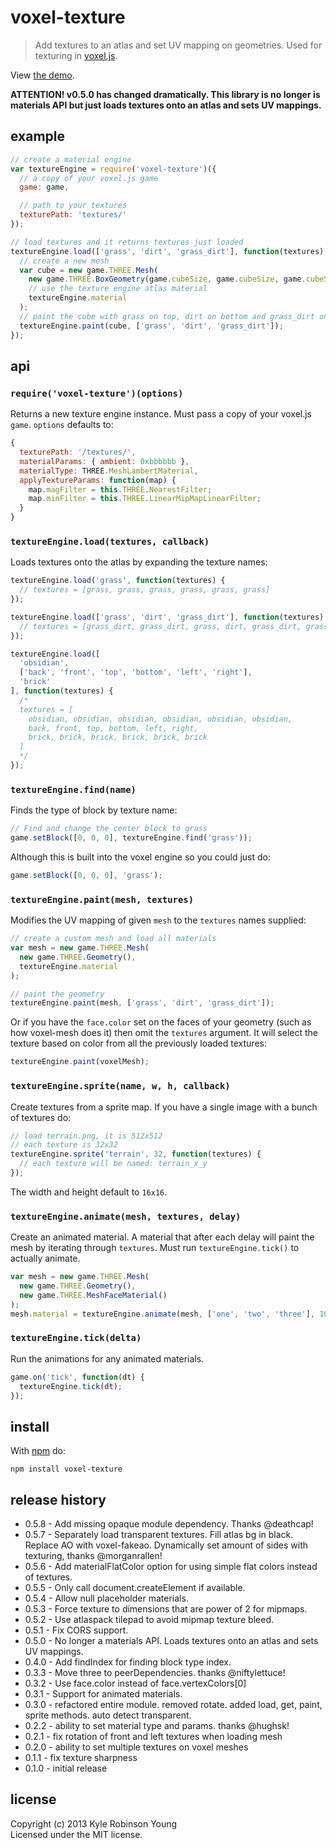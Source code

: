# voxel-texture

> Add textures to an atlas and set UV mapping on geometries. Used for texturing
> in [voxel.js](http://voxeljs.com).

View [the demo](http://shama.github.com/voxel-texture).

**ATTENTION! v0.5.0 has changed dramatically. This library is no longer is
materials API but just loads textures onto an atlas and sets UV mappings.**

## example

```js
// create a material engine
var textureEngine = require('voxel-texture')({
  // a copy of your voxel.js game
  game: game,

  // path to your textures
  texturePath: 'textures/'
});

// load textures and it returns textures just loaded
textureEngine.load(['grass', 'dirt', 'grass_dirt'], function(textures) {
  // create a new mesh
  var cube = new game.THREE.Mesh(
    new game.THREE.BoxGeometry(game.cubeSize, game.cubeSize, game.cubeSize),
    // use the texture engine atlas material
    textureEngine.material
  );
  // paint the cube with grass on top, dirt on bottom and grass_dirt on sides
  textureEngine.paint(cube, ['grass', 'dirt', 'grass_dirt']);
});
```

## api

### `require('voxel-texture')(options)`
Returns a new texture engine instance. Must pass a copy of your voxel.js
`game`. `options` defaults to:

```js
{
  texturePath: '/textures/',
  materialParams: { ambient: 0xbbbbbb },
  materialType: THREE.MeshLambertMaterial,
  applyTextureParams: function(map) {
    map.magFilter = this.THREE.NearestFilter;
    map.minFilter = this.THREE.LinearMipMapLinearFilter;
  }
}
```

### `textureEngine.load(textures, callback)`
Loads textures onto the atlas by expanding the texture names:

```js
textureEngine.load('grass', function(textures) {
  // textures = [grass, grass, grass, grass, grass, grass]
});
```

```js
textureEngine.load(['grass', 'dirt', 'grass_dirt'], function(textures) {
  // textures = [grass_dirt, grass_dirt, grass, dirt, grass_dirt, grass_dirt]
});
```

```js
textureEngine.load([
  'obsidian',
  ['back', 'front', 'top', 'bottom', 'left', 'right'],
  'brick'
], function(textures) {
  /*
  textures = [
    obsidian, obsidian, obsidian, obsidian, obsidian, obsidian,
    back, front, top, bottom, left, right,
    brick, brick, brick, brick, brick, brick
  ]
  */
});
```

### `textureEngine.find(name)`
Finds the type of block by texture name:

```js
// Find and change the center block to grass
game.setBlock([0, 0, 0], textureEngine.find('grass'));
```

Although this is built into the voxel engine so you could just do:

```js
game.setBlock([0, 0, 0], 'grass');
```

### `textureEngine.paint(mesh, textures)`
Modifies the UV mapping of given `mesh` to the `textures` names supplied:

```js
// create a custom mesh and load all materials
var mesh = new game.THREE.Mesh(
  new game.THREE.Geometry(),
  textureEngine.material
);

// paint the geometry
textureEngine.paint(mesh, ['grass', 'dirt', 'grass_dirt']);
```

Or if you have the `face.color` set on the faces of your geometry (such as how
voxel-mesh does it) then omit the `textures` argument. It will select the
texture based on color from all the previously loaded textures:

```js
textureEngine.paint(voxelMesh);
```

### `textureEngine.sprite(name, w, h, callback)`
Create textures from a sprite map. If you have a single image with a bunch of
textures do:

```js
// load terrain.png, it is 512x512
// each texture is 32x32
textureEngine.sprite('terrain', 32, function(textures) {
  // each texture will be named: terrain_x_y
});
```

The width and height default to `16x16`.

### `textureEngine.animate(mesh, textures, delay)`
Create an animated material. A material that after each delay will paint the
mesh by iterating through `textures`. Must run `textureEngine.tick()` to
actually animate.

```js
var mesh = new game.THREE.Mesh(
  new game.THREE.Geometry(),
  new game.THREE.MeshFaceMaterial()
);
mesh.material = textureEngine.animate(mesh, ['one', 'two', 'three'], 1000);
```

### `textureEngine.tick(delta)`
Run the animations for any animated materials.

```js
game.on('tick', function(dt) {
  textureEngine.tick(dt);
});
```

## install
With [npm](http://npmjs.org) do:

```
npm install voxel-texture
```

## release history
* 0.5.8 - Add missing opaque module dependency. Thanks @deathcap!
* 0.5.7 - Separately load transparent textures. Fill atlas bg in black. Replace AO with voxel-fakeao. Dynamically set amount of sides with texturing, thanks @morganrallen!
* 0.5.6 - Add materialFlatColor option for using simple flat colors instead of textures.
* 0.5.5 - Only call document.createElement if available.
* 0.5.4 - Allow null placeholder materials.
* 0.5.3 - Force texture to dimensions that are power of 2 for mipmaps.
* 0.5.2 - Use atlaspack tilepad to avoid mipmap texture bleed.
* 0.5.1 - Fix CORS support.
* 0.5.0 - No longer a materials API. Loads textures onto an atlas and sets UV mappings.
* 0.4.0 - Add findIndex for finding block type index.
* 0.3.3 - Move three to peerDependencies. thanks @niftylettuce!
* 0.3.2 - Use face.color instead of face.vertexColors[0]
* 0.3.1 - Support for animated materials.
* 0.3.0 - refactored entire module. removed rotate. added load, get, paint, sprite methods. auto detect transparent.
* 0.2.2 - ability to set material type and params. thanks @hughsk!
* 0.2.1 - fix rotation of front and left textures when loading mesh
* 0.2.0 - ability to set multiple textures on voxel meshes
* 0.1.1 - fix texture sharpness
* 0.1.0 - initial release

## license
Copyright (c) 2013 Kyle Robinson Young  
Licensed under the MIT license.
